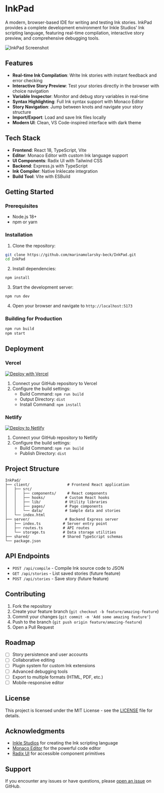 # InkPad

A modern, browser-based IDE for writing and testing Ink stories. InkPad provides a complete development environment for Inkle Studios' Ink scripting language, featuring real-time compilation, interactive story preview, and comprehensive debugging tools.

![InkPad Screenshot](https://via.placeholder.com/800x400?text=InkPad+IDE+Screenshot)

## Features

- **Real-time Ink Compilation**: Write Ink stories with instant feedback and error checking
- **Interactive Story Preview**: Test your stories directly in the browser with choice navigation
- **Variable Inspector**: Monitor and debug story variables in real-time
- **Syntax Highlighting**: Full Ink syntax support with Monaco Editor
- **Story Navigation**: Jump between knots and navigate your story structure
- **Import/Export**: Load and save Ink files locally
- **Modern UI**: Clean, VS Code-inspired interface with dark theme

## Tech Stack

- **Frontend**: React 18, TypeScript, Vite
- **Editor**: Monaco Editor with custom Ink language support
- **UI Components**: Radix UI with Tailwind CSS
- **Backend**: Express.js with TypeScript
- **Ink Compiler**: Native Inklecate integration
- **Build Tool**: Vite with ESBuild

## Getting Started

### Prerequisites

- Node.js 18+ 
- npm or yarn

### Installation

1. Clone the repository:
```bash
git clone https://github.com/marinamolarsky-beck/InkPad.git
cd InkPad
```

2. Install dependencies:
```bash
npm install
```

3. Start the development server:
```bash
npm run dev
```

4. Open your browser and navigate to `http://localhost:5173`

### Building for Production

```bash
npm run build
npm start
```

## Deployment

### Vercel

[![Deploy with Vercel](https://vercel.com/button)](https://vercel.com/new/clone?repository-url=https://github.com/marinamolarsky-beck/InkPad)

1. Connect your GitHub repository to Vercel
2. Configure the build settings:
   - Build Command: `npm run build`
   - Output Directory: `dist`
   - Install Command: `npm install`

### Netlify

[![Deploy to Netlify](https://www.netlify.com/img/deploy/button.svg)](https://app.netlify.com/start/deploy?repository=https://github.com/marinamolarsky-beck/InkPad)

1. Connect your GitHub repository to Netlify
2. Configure the build settings:
   - Build Command: `npm run build`
   - Publish Directory: `dist`

## Project Structure

```
InkPad/
├── client/                 # Frontend React application
│   ├── src/
│   │   ├── components/     # React components
│   │   ├── hooks/         # Custom React hooks
│   │   ├── lib/           # Utility libraries
│   │   ├── pages/         # Page components
│   │   └── data/          # Sample data and stories
│   └── index.html
├── server/                # Backend Express server
│   ├── index.ts          # Server entry point
│   ├── routes.ts         # API routes
│   └── storage.ts        # Data storage utilities
├── shared/               # Shared TypeScript schemas
└── package.json
```

## API Endpoints

- `POST /api/compile` - Compile Ink source code to JSON
- `GET /api/stories` - List saved stories (future feature)
- `POST /api/stories` - Save story (future feature)

## Contributing

1. Fork the repository
2. Create your feature branch (`git checkout -b feature/amazing-feature`)
3. Commit your changes (`git commit -m 'Add some amazing feature'`)
4. Push to the branch (`git push origin feature/amazing-feature`)
5. Open a Pull Request

## Roadmap

- [ ] Story persistence and user accounts
- [ ] Collaborative editing
- [ ] Plugin system for custom Ink extensions
- [ ] Advanced debugging tools
- [ ] Export to multiple formats (HTML, PDF, etc.)
- [ ] Mobile-responsive editor

## License

This project is licensed under the MIT License - see the [LICENSE](LICENSE) file for details.

## Acknowledgments

- [Inkle Studios](https://www.inklestudios.com/) for creating the Ink scripting language
- [Monaco Editor](https://microsoft.github.io/monaco-editor/) for the powerful code editor
- [Radix UI](https://www.radix-ui.com/) for accessible component primitives

## Support

If you encounter any issues or have questions, please [open an issue](https://github.com/marinamolarsky-beck/InkPad/issues) on GitHub.
